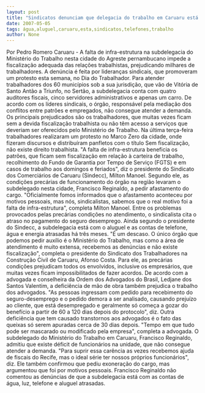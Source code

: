 ```yaml
---
layout: post
title: "Sindicatos denunciam que delegacia do trabalho em Caruaru está com aluguel, água, luz e telefone atrasados"
date: 2007-05-05
tags: água,aluguel,caruaru,esta,sindicatos,telefones,trabalho
author: None
---
```

Por Pedro Romero
Caruaru - A falta de infra-estrutura na subdelegacia do Ministério do Trabalho nesta cidade do Agreste pernambucano impede a fiscalização adequada das relações trabalhistas, prejudicando milhares de trabalhadores. 
A denúncia é feita por lideranças sindicais, que promoveram um protesto esta semana, no Dia do Trabalhador. Para atender trabalhadores dos 60 municípios sob a sua jurisdição, que vão de Vitória de Santo Antão a Triunfo, no Sertão, a subdelegacia conta com quatro auditores fiscais, cinco servidores administrativos e apenas um carro. 
De acordo com os líderes sindicais, o órgão, responsável pela mediação dos conflitos entre patrões e empregados, não consegue atender a demanda. Os principais prejudicados são os trabalhadores, que muitas vezes ficam sem a devida fiscalização trabalhista ou não têm acesso a serviços que deveriam ser oferecidos pelo Ministério de Trabalho. 
Na última terça-feira trabalhadores realizaram um protesto no Marco Zero da cidade, onde fizeram discursos e distribuíram panfletos com o título Sem fiscalização, não existe direito trabalhista. \"A falta de infra-estrutura beneficia os patrões, que ficam sem fiscalização em relação à carteira de trabalho, recolhimento do Fundo de Garantia por Tempo de Serviço (FGTS) e em casos de trabalho aos domingos e feriados\", diz o presidente do Sindicato dos Comerciários de Caruaru (Sindecc), Milton Manoel.
Segundo ele, as condições precárias de funcionamento do órgão na região levaram o subdelegado nesta cidade, Francisco Reginaldo, a pedir afastamento do cargo. \"Oficialmente fomos informados que o afastamento aconteceu por motivos pessoais, mas nós, sindicalistas, sabemos que o real motivo foi a falta de infra-estrutura\", completa Milton Manoel. Entre os problemas provocados pelas precárias condições no atendimento, o sindicalista cita o atraso no pagamento do seguro desemprego. Ainda segundo o presidente do Sindecc, a subdelegacia está com o aluguel e as contas de telefone, água e energia atrasadas há três meses.
\"É um descaso. O único órgão que podemos pedir auxílio é o Ministério do Trabalho, mas como a área de atendimento é muito extensa, recebemos as denúncias e não existe fiscalização\", completa o presidente do Sindicato dos Trabalhadores na Construção Civil de Caruaru, Afonso Costa. Para ele, as precárias condições prejudicam todos os envolvidos, inclusive os empresários, que muitas vezes ficam impossibilitados de fazer acordos.
De acordo com a advogada e conselheira da Ordem dos Advogados do Brasil, Ledjane dos Santos Valentim, a deficiência de mão de obra também prejudica o trabalho dos advogados. \"As pessoas ingressam com pedido para recebimento do seguro-desemprego e o pedido demora a ser analisado, causando prejuízo ao cliente, que está desempregado e geralmente só começa a gozar do benefício a partir de 60 a 120 dias depois do protocolo\", diz.
Outra deficiência que tem causado transtornos aos advogados é o fato das queixas só serem apuradas cerca de 30 dias depois. \"Tempo em que tudo pode ser mascarado ou modificado pela empresa\", completa a advogada.
O subdelegado do Ministério do Trabalho em Caruaru, Francisco Reginaldo, admitiu que existe déficit de funcionários na unidade, que não consegue atender a demanda. \"Para suprir essa carência as vezes recebemos ajuda de fiscais do Recife, mas o ideal série ter nossos próprios funcionários\", diz. Ele também confirmou que pediu exoneração do cargo, mas argumentou que foi por motivos pessoais. Francisco Reginaldo não comentou as denúncias de que a subdelegacia está com as contas de água, luz, telefone e aluguel atrasadas. 